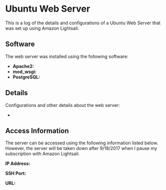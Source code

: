 # Ubuntu Web Server                

This is a log of the details and configurations of a Ubuntu Web Server that was set up using Amazon Lightsail.

## Software

The web server was installed using the following software:

* **Apache2:**
* **mod_wsgi:**
* **PostgreSQL:**

## Details

Configurations and other details about the web server:

*

## Access Information

The server can be accessed using the following information listed below. However, the server will be taken down after 9/18/2017 when I pause my subscription with Amazon Lightsail.

**IP Address:**

**SSH Port:**

**URL:**
